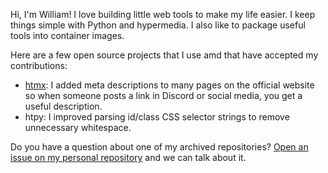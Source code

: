 Hi, I'm William! I love building little web tools to make my life easier. I keep things simple with Python and hypermedia. I also like to package useful tools into container images.

Here are a few open source projects that I use amd that have accepted my contributions:

- [htmx](https://htmx.org): I added meta descriptions to many pages on the official website so when someone posts a link in Discord or social media, you get a useful description.
- htpy: I improved parsing id/class CSS selector strings to remove unnecessary whitespace.

Do you have a question about one of my archived repositories? [Open an issue on my personal repository][x] and we can talk about it.

[x]: https://github.com/williamjacksn/williamjacksn/issues
